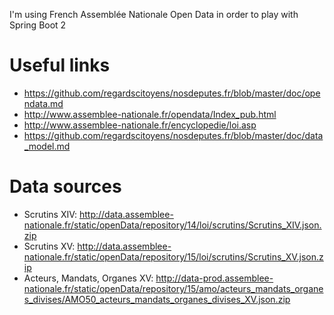 I'm using French Assemblée Nationale Open Data in order to play with Spring Boot 2

# Useful links

* https://github.com/regardscitoyens/nosdeputes.fr/blob/master/doc/opendata.md
* http://www.assemblee-nationale.fr/opendata/Index_pub.html
* http://www.assemblee-nationale.fr/encyclopedie/loi.asp
* https://github.com/regardscitoyens/nosdeputes.fr/blob/master/doc/data_model.md

# Data sources

* Scrutins XIV: http://data.assemblee-nationale.fr/static/openData/repository/14/loi/scrutins/Scrutins_XIV.json.zip
* Scrutins XV: http://data.assemblee-nationale.fr/static/openData/repository/15/loi/scrutins/Scrutins_XV.json.zip
* Acteurs, Mandats, Organes XV: http://data-prod.assemblee-nationale.fr/static/openData/repository/15/amo/acteurs_mandats_organes_divises/AMO50_acteurs_mandats_organes_divises_XV.json.zip